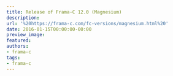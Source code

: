 ```yaml
---
title: Release of Frama-C 12.0 (Magnesium)
description:
url: '%20https://frama-c.com/fc-versions/magnesium.html%20'
date: 2016-01-15T00:00:00-00:00
preview_image:
featured:
authors:
- frama-c
tags:
- frama-c
---
```



